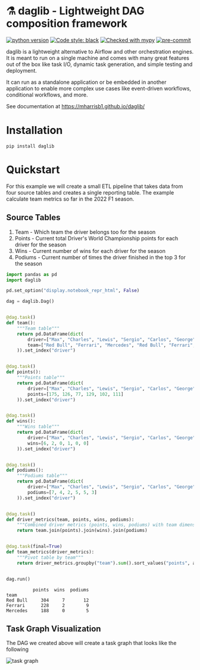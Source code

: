 # ⚗️ daglib - Lightweight DAG composition framework

[![python version](https://img.shields.io/static/v1?label=python&message=3.10&color=blue)](https://www.python.org/downloads/release/python-3100/)
[![Code style: black](https://img.shields.io/badge/code%20style-black-000000.svg)](https://github.com/ambv/black)
[![Checked with mypy](https://img.shields.io/badge/mypy-checked-blue.svg)](https://mypy.readthedocs.io/en/stable/)
[![pre-commit](https://img.shields.io/badge/pre--commit-enabled-brightgreen?logo=pre-commit&logoColor=white)](https://github.com/pre-commit/pre-commit)

daglib is a lightweight alternative to Airflow and other orchestration engines. It is meant to run on a single machine and comes with many great features out of the box like task I/O, dynamic task generation, and simple testing and deployment.

It can run as a standalone application or be embedded in another application to enable more complex use cases like event-driven workflows, conditional workflows, and more.

See documentation at https://mharrisb1.github.io/daglib/

# Installation

```shell
pip install daglib
```

# Quickstart

For this example we will create a small ETL pipeline that takes data from four source tables and creates a single reporting table. The example calculate team metrics so far in the 2022 F1 season.

## Source Tables

1. Team - Which team the driver belongs too for the season
2. Points - Current total Driver's World Championship points for each driver for the season
3. Wins - Current number of wins for each driver for the season
4. Podiums - Current number of times the driver finished in the top 3 for the season


```python
import pandas as pd
import daglib

pd.set_option("display.notebook_repr_html", False)

dag = daglib.Dag()


@dag.task()
def team():
    """Team table"""
    return pd.DataFrame(dict(
        driver=["Max", "Charles", "Lewis", "Sergio", "Carlos", "George"],
        team=["Red Bull", "Ferrari", "Mercedes", "Red Bull", "Ferrari", "Mercedes"],
    )).set_index("driver")


@dag.task()
def points():
    """Points table"""
    return pd.DataFrame(dict(
        driver=["Max", "Charles", "Lewis", "Sergio", "Carlos", "George"],
        points=[175, 126, 77, 129, 102, 111]
    )).set_index("driver")


@dag.task()
def wins():
    """Wins table"""
    return pd.DataFrame(dict(
        driver=["Max", "Charles", "Lewis", "Sergio", "Carlos", "George"],
        wins=[6, 2, 0, 1, 0, 0]
    )).set_index("driver")


@dag.task()
def podiums():
    """Podiums table"""
    return pd.DataFrame(dict(
        driver=["Max", "Charles", "Lewis", "Sergio", "Carlos", "George"],
        podiums=[7, 4, 2, 5, 5, 3]
    )).set_index("driver")


@dag.task()
def driver_metrics(team, points, wins, podiums):
    """Combined driver metrics (points, wins, podiums) with team dimension added"""
    return team.join(points).join(wins).join(podiums)


@dag.task(final=True)
def team_metrics(driver_metrics):
    """Pivot table by team"""
    return driver_metrics.groupby("team").sum().sort_values("points", ascending=False)


dag.run()
```




              points  wins  podiums
    team
    Red Bull     304     7       12
    Ferrari      228     2        9
    Mercedes     188     0        5



## Task Graph Visualization

The DAG we created above will create a task graph that looks like the following

![task graph](https://storage.googleapis.com/daglib-image-assets/example-dag.png)
